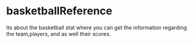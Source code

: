 # basketballReference
Its about the basketball stat where you can get the information regarding the team,players, and as well their scores.
